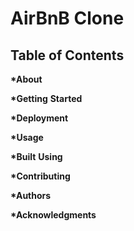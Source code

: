 # AirBnB Clone

## Table of Contents

__*About__

__*Getting__ __Started__

__*Deployment__

__*Usage__

__*Built__ __Using__

__*Contributing__

__*Authors__

__*Acknowledgments__
